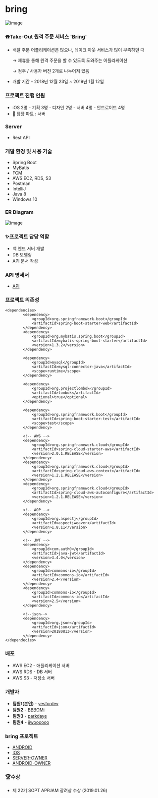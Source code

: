 # bring

![image](https://user-images.githubusercontent.com/31542907/114298472-9571ef80-9af1-11eb-86b8-e9399a074dba.png)

### ☎️Take-Out 원격 주문 서비스 'Bring'

- 배달 주문 어플리케이션은 많으나, 테이크 아웃 서비스가 많이 부족하던 때

    → 제휴를 통해 원격 주문을 할 수 있도록 도와주는 어플리케이션

    → 점주 / 사용자 버전 2개로 나누어져 있음

- 개발 기간 - 2018년 12월 23일 ~ 2019년 1월 12일

### 프로젝트 진행 인원

- iOS 2명 - 기획 3명 - 디자인 2명 - 서버 4명 - 안드로이드 4명
- 🍞 담당 파트 : 서버

### Server

- Rest API

### 개발 환경 및 사용 기술

- Spring Boot
- MyBatis
- FCM
- AWS EC2, RDS, S3
- Postman
- IntelliJ
- Java 8
- Windows 10

### ER Diagram

![image](https://user-images.githubusercontent.com/31542907/114298517-c05c4380-9af1-11eb-9f71-2a2b80b08e73.png)

### ✨프로젝트 담당 역할

- 백 엔드 서버 개발
- DB 모델링
- API 문서 작성

### API 명세서
- [API](https://github.com/Bring-SOPT/Wonder-Server/wiki)

### 프로젝트 의존성

```
<dependencies>
        <dependency>
            <groupId>org.springframework.boot</groupId>
            <artifactId>spring-boot-starter-web</artifactId>
        </dependency>
        <dependency>
            <groupId>org.mybatis.spring.boot</groupId>
            <artifactId>mybatis-spring-boot-starter</artifactId>
            <version>1.3.2</version>
        </dependency>

        <dependency>
            <groupId>mysql</groupId>
            <artifactId>mysql-connector-java</artifactId>
            <scope>runtime</scope>
        </dependency>

        <dependency>
            <groupId>org.projectlombok</groupId>
            <artifactId>lombok</artifactId>
            <optional>true</optional>
        </dependency>

        <dependency>
            <groupId>org.springframework.boot</groupId>
            <artifactId>spring-boot-starter-test</artifactId>
            <scope>test</scope>
        </dependency>

        <!-- AWS -->
        <dependency>
            <groupId>org.springframework.cloud</groupId>
            <artifactId>spring-cloud-starter-aws</artifactId>
            <version>2.0.1.RELEASE</version>
        </dependency>
        <dependency>
            <groupId>org.springframework.cloud</groupId>
            <artifactId>spring-cloud-aws-context</artifactId>
            <version>1.2.1.RELEASE</version>
        </dependency>
        <dependency>
            <groupId>org.springframework.cloud</groupId>
            <artifactId>spring-cloud-aws-autoconfigure</artifactId>
            <version>1.2.1.RELEASE</version>
        </dependency>

        <!-- AOP -->
        <dependency>
            <groupId>org.aspectj</groupId>
            <artifactId>aspectjweaver</artifactId>
            <version>1.8.11</version>
        </dependency>

        <!-- JWT -->
        <dependency>
            <groupId>com.auth0</groupId>
            <artifactId>java-jwt</artifactId>
            <version>3.4.0</version>
        </dependency>
        <dependency>
            <groupId>commons-io</groupId>
            <artifactId>commons-io</artifactId>
            <version>2.4</version>
        </dependency>
        <dependency>
            <groupId>commons-io</groupId>
            <artifactId>commons-io</artifactId>
            <version>2.5</version>
        </dependency>

        <!--json-->
        <dependency>
            <groupId>org.json</groupId>
            <artifactId>json</artifactId>
            <version>20180813</version>
        </dependency>
</dependecies>

```

### 배포

- AWS EC2 - 애플리케이션 서버
- AWS RDS - DB 서버
- AWS S3 - 저장소 서버

### 개발자

- **팀원1(본인)** - [yesfordev](https://github.com/yesfordev)
- **팀원2** - [BBBOMi](https://github.com/BBBOMi)
- **팀원3** - [parkdaye](https://github.com/parkdaye)
- **팀원4** - [jiwoooooo](https://github.com/jiwoooooo)

### bring 프로젝트

- [ANDROID](https://github.com/Bring-SOPT/Wonder-Android)
- [IOS](https://github.com/Bring-SOPT/Wonder-iOS)
- [SERVER-OWNER](https://github.com/BBBOMi/Wonder-Server-Owner)
- [ANDROID-OWNER](https://github.com/Bring-SOPT/Wonder-Android-Owner)

### 🏆수상

- 제 22기 SOPT APPJAM 장려상 수상 (2019.01.26)
